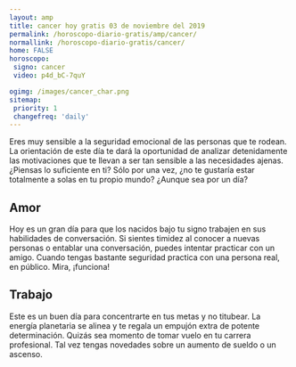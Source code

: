 ```yaml
---
layout: amp
title: cancer hoy gratis 03 de noviembre del 2019 
permalink: /horoscopo-diario-gratis/amp/cancer/
normallink: /horoscopo-diario-gratis/cancer/
home: FALSE
horoscopo:
 signo: cancer
 video: p4d_bC-7quY

ogimg: /images/cancer_char.png
sitemap:
 priority: 1
 changefreq: 'daily'
---
```



Eres muy sensible a la seguridad emocional de las personas que te rodean. La orientación de este día te dará la oportunidad de analizar detenidamente las motivaciones que te llevan a ser tan sensible a las necesidades ajenas. ¿Piensas lo suficiente en ti? Sólo por una vez, ¿no te gustaría estar totalmente a solas en tu propio mundo? ¿Aunque sea por un día?

## Amor

Hoy es un gran día para que los nacidos bajo tu signo trabajen en sus habilidades de conversación. Si sientes timidez al conocer a nuevas personas o entablar una conversación, puedes intentar practicar con un amigo. Cuando tengas bastante seguridad practica con una persona real, en público. Mira, ¡funciona!

## Trabajo

Este es un buen día para concentrarte en tus metas y no titubear. La energía planetaria se alinea y te regala un empujón extra de potente determinación. Quizás sea momento de tomar vuelo en tu carrera profesional. Tal vez tengas novedades sobre un aumento de sueldo o un ascenso.